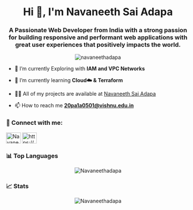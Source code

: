 <h1 align="center">Hi 👋, I'm Navaneeth Sai Adapa</h1>
<h3 align="center">A Passionate Web Developer from India with a strong passion for building responsive and performant web applications with great user experiences that positively impacts the world.</h3>

<p align="center"> <img src="https://komarev.com/ghpvc/?username=navaneethadapa&label=Profile%20views&color=0e75b6&style=flat" alt="navaneethadapa" /> </p>

- 🔭 I’m currently Exploring with **IAM and VPC Networks**

- 🌱 I’m currently learning **Cloud☁️ & Terraform**

- 👨‍💻 All of my projects are available at [Navaneeth Sai Adapa](https://navaneeth.vercel.app/)

- 📫 How to reach me **20pa1a0501@vishnu.edu.in**


<h3 align="left">🤝 Connect with me:</h3>
<p align="left">
<a href="https://twitter.com/Navaneeth_adapa" target="blank"><img align="center" src="https://raw.githubusercontent.com/rahuldkjain/github-profile-readme-generator/master/src/images/icons/Social/twitter.svg" alt="Navaneeth_adapa" height="30" width="40" /></a>
<a href="https://linkedin.com/in/navaneethsaiadapa/" target="blank"><img align="center" src="https://raw.githubusercontent.com/rahuldkjain/github-profile-readme-generator/master/src/images/icons/Social/linked-in-alt.svg" alt="https://www.linkedin.com/in/navaneethsaiadapa/" height="30" width="40" /></a>
</p>

<h3 align="left">📊 Top Languages</h3>
<p align="center"> <img src="https://github-readme-stats.vercel.app/api/top-langs/?username=Navaneethadapa&layout=compact&theme=gotham" alt="Navaneethadapa" /><br/>

<h3 align="left">📈 Stats</h3>
<p align="center"> <img src="https://github-readme-stats.vercel.app/api?username=Navaneethadapa&show_icons=true&theme=gotham" alt="Navaneethadapa" /><br/>
